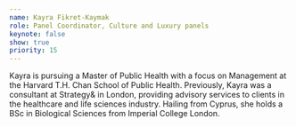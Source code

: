 ```yaml
---
name: Kayra Fikret-Kaymak
role: Panel Coordinator, Culture and Luxury panels
keynote: false
show: true
priority: 15
---
```


Kayra is pursuing a Master of Public Health with a focus on Management at the Harvard T.H. Chan School of Public Health. Previously, Kayra was a consultant at Strategy& in London, providing advisory services to clients in the healthcare and life sciences industry. Hailing from Cyprus, she holds a BSc in Biological Sciences from Imperial College London.
